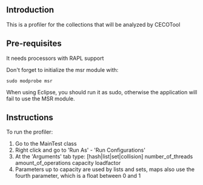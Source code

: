 Introduction
--------------------------------------------------------------
This is a profiler for the collections that will be analyzed by CECOTool

Pre-requisites
--------------------------------------------------------------
It needs processors with RAPL support

Don't forget to initialize the msr module with:

```
sudo modprobe msr
```
When using Eclipse, you should run it as sudo, otherwise the application will fail to use the MSR module.

Instructions
--------------------------------------------------------------
To run the profiler:
1. Go to the MainTest class
2. Right click and go to 'Run As' - 'Run Configurations'
3. At the 'Arguments' tab type: [hash|list|set|collision] number_of_threads amount_of_operations capacity loadfactor
4. Parameters up to capacity are used by lists and sets, maps also use the fourth parameter, which is a float between 0 and 1
